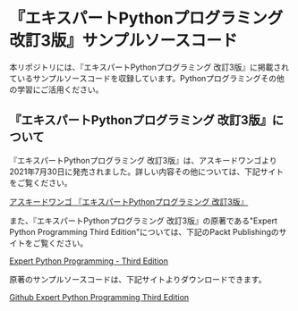 # 『エキスパートPythonプログラミング 改訂3版』サンプルソースコード

本リポジトリには、『エキスパートPythonプログラミング 改訂3版』に掲載されているサンプルソースコードを収録しています。Pythonプログラミングその他の学習にご活用ください。

## 『エキスパートPythonプログラミング 改訂3版』について

『エキスパートPythonプログラミング 改訂3版』は、アスキードワンゴより2021年7月30日に発売されました。詳しい内容その他については、下記サイトをご覧ください。

<a href="https://asciidwango.jp/post/658208835408953344/%E3%82%A8%E3%82%AD%E3%82%B9%E3%83%91%E3%83%BC%E3%83%88python%E3%83%97%E3%83%AD%E3%82%B0%E3%83%A9%E3%83%9F%E3%83%B3%E3%82%B0-%E6%94%B9%E8%A8%823%E7%89%88">アスキードワンゴ 『エキスパートPythonプログラミング 改訂3版』</a>

また、『エキスパートPythonプログラミング 改訂3版』の原著である"Expert Python Programming Third Edition"については、下記のPackt Publishingのサイトをご覧ください。

<a href="https://www.packtpub.com/product/expert-python-programming-third-edition/9781789808896">Expert Python Programming - Third Edition</a>

原著のサンプルソースコードは、下記サイトよりダウンロードできます。

<a href="https://github.com/PacktPublishing/Expert-Python-Programming-Third-Edition">Github Expert Python Programming Third Edition</a>
